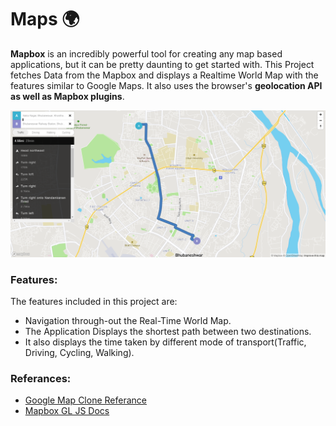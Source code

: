 # Maps 🌍


<b>Mapbox</b> is an incredibly powerful tool for creating any map based applications, but it can be pretty daunting to get started with. This Project fetches Data from the Mapbox and displays a Realtime World Map with the features similar to Google Maps. It also uses the browser's <b>geolocation API as well as Mapbox plugins</b>. 

<img src="https://github.com/Subhampreet/Google-Map-Clone/blob/main/media/header-1.png" >

### Features:

The features included in this project are:

- Navigation through-out the Real-Time World Map.
- The Application Displays the shortest path between two destinations. 
- It also displays the time taken by different mode of transport(Traffic, Driving, Cycling, Walking).

### Referances:

- [Google Map Clone Referance](https://www.youtube.com/watch?v=OySigNMXOZU)
- [Mapbox GL JS Docs](https://github.com/mapbox/mapbox-gl-js-docs)

